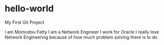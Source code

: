 # hello-world
My First Git Project

I am Momodou Fatty
I am a Network Engineer
I work for Oracle 
I really love Network Engineering because of how much problem solving there is to do
